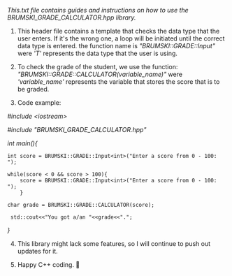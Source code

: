 
_This.txt file contains guides and instructions on how to use the BRUMSKI_GRADE_CALCULATOR.hpp library._

1. This header file contains a template that checks the data type that the user enters. If it's the wrong one, a loop will be initiated until the correct data type is entered. the function name is *"BRUMSKI::GRADE::Input<T>"* were *'T'* represents the data type that the user is using.

2. To check the grade of the student, we use the function: *"BRUMSKI::GRADE::CALCULATOR(variable_name)"* were *'variable_name'* represents the variable that stores the score that is to be graded.

3. Code example:

*\#include \<iostream>*

*\#include "BRUMSKI_GRADE_CALCULATOR.hpp"*

*int main(){*

    int score = BRUMSKI::GRADE::Input<int>("Enter a score from 0 - 100: ");

    while(score < 0 && score > 100){
        score = BRUMSKI::GRADE::Input<int>("Enter a score from 0 - 100: ");
        }

    char grade = BRUMSKI::GRADE::CALCULATOR(score);

     std::cout<<"You got a/an "<<grade<<"."; 
*}*

4. This library might lack some features, so I will continue to push out updates for it.

5. Happy C++ coding. 💪
